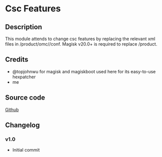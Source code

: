 # Csc Features

## Description

This module attends to change csc features by replacing the relevant xml files in /product/omc/<CSC CODE>/conf. Magisk v20.0+ is required to replace /product.

## Credits

- @topjohnwu for magisk and magiskboot used here for its easy-to-use hexpatcher
- me

## Source code

[Github](https://github.com/alexdonh/magisk-module-cscfeatures)

## Changelog

### v1.0

- Initial commit
